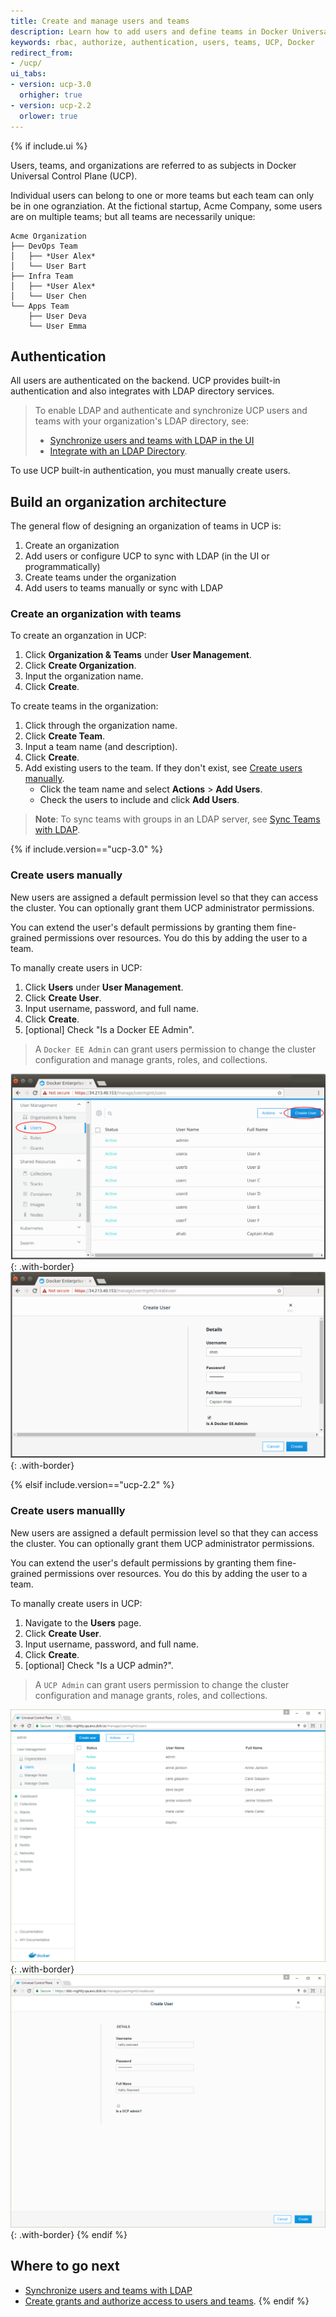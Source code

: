 ```yaml
---
title: Create and manage users and teams
description: Learn how to add users and define teams in Docker Universal Control Plane.
keywords: rbac, authorize, authentication, users, teams, UCP, Docker
redirect_from:
- /ucp/
ui_tabs:
- version: ucp-3.0
  orhigher: true
- version: ucp-2.2
  orlower: true
---
```


{% if include.ui %}

Users, teams, and organizations are referred to as subjects in Docker Universal
Control Plane (UCP).

Individual users can belong to one or more teams but each team can only be in
one ogranziation. At the fictional startup, Acme Company, some users are on
multiple teams; but all teams are necessarily unique:

```
Acme Organization
├── DevOps Team
│   ├── *User Alex*
│   └── User Bart
├── Infra Team
│   ├── *User Alex*
│   └── User Chen
└── Apps Team
    ├── User Deva
    └── User Emma
```

## Authentication

All users are authenticated on the backend. UCP provides built-in authentication
and also integrates with LDAP directory services.

> To enable LDAP and authenticate and synchronize UCP users and teams with your
> organization's LDAP directory, see:
> - [Synchronize users and teams with LDAP in the UI](usermgmt-sync-with-ldap.md)
> - [Integrate with an LDAP Directory](../../datacenter/ucp/2.2/guides/admin/configure/external-auth/index.md).

To use UCP built-in authentication, you must manually create users.

## Build an organization architecture

The general flow of designing an organization of teams in UCP is:

1. Create an organization
2. Add users or configure UCP to sync with LDAP (in the UI or programmatically)
3. Create teams under the organization
4. Add users to teams manually or sync with LDAP

### Create an organization with teams

To create an organzation in UCP:

1. Click **Organization & Teams** under **User Management**.
2. Click **Create Organization**.
3. Input the organization name.
4. Click **Create**.

To create teams in the organization:

1. Click through the organization name.
2. Click **Create Team**.
3. Input a team name (and description).
4. Click **Create**.
5. Add existing users to the team. If they don't exist, see [Create users manually](#Create-users-manually).
   - Click the team name and select **Actions** > **Add Users**.
   - Check the users to include and click **Add Users**.

> **Note**: To sync teams with groups in an LDAP server, see [Sync Teams with LDAP](./usermgmt-sync-with-ldap).


{% if include.version=="ucp-3.0" %}

### Create users manually

New users are assigned a default permission level so that they can access the
cluster. You can optionally grant them UCP administrator permissions.

You can extend the user's default permissions by granting them fine-grained
permissions over resources. You do this by adding the user to a team.

To manally create users in UCP:

1. Click **Users** under **User Management**.
2. Click **Create User**.
3. Input username, password, and full name.
4. Click **Create**.
5. [optional] Check "Is a Docker EE Admin".

> A `Docker EE Admin` can grant users permission to change the cluster
> configuration and manage grants, roles, and collections.

![](../images/ucp_usermgmt_users_create01.png){: .with-border}
![](../images/ucp_usermgmt_users_create02.png){: .with-border}


{% elsif include.version=="ucp-2.2" %}

### Create users manuallly

New users are assigned a default permission level so that they can access the
cluster. You can optionally grant them UCP administrator permissions.

You can extend the user's default permissions by granting them fine-grained
permissions over resources. You do this by adding the user to a team.

To manally create users in UCP:

1. Navigate to the **Users** page.
2. Click **Create User**.
3. Input username, password, and full name.
4. Click **Create**.
5. [optional] Check "Is a UCP admin?".

> A `UCP Admin` can grant users permission to change the cluster configuration
> and manage grants, roles, and collections.

![](../images/create-users-1.png){: .with-border}
![](../images/create-users-2.png){: .with-border}
{% endif %}

## Where to go next

- [Synchronize users and teams with LDAP](./usermgmt-sync-with-ldap.md)
- [Create grants and authorize access to users and teams](usermgmt-grant-permissions.md).
{% endif %}
